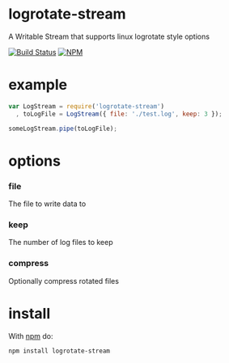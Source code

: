 logrotate-stream
================

A Writable Stream that supports linux logrotate style options

[![Build Status](https://travis-ci.org/dstokes/logrotate-stream.png)](https://travis-ci.org/dstokes/logrotate-stream)
[![NPM](https://nodei.co/npm/logrotate-stream.png?downloads=true)](https://nodei.co/npm/logrotate-stream/)  

example
=======
``` js
var LogStream = require('logrotate-stream')
  , toLogFile = LogStream({ file: './test.log', keep: 3 });

someLogStream.pipe(toLogFile);
```

options
=======

### file
The file to write data to

### keep
The number of log files to keep

### compress
Optionally compress rotated files

install
=======

With [npm](http://npmjs.org) do:

```
npm install logrotate-stream
```

